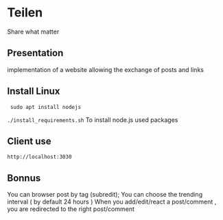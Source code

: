 # Teilen
Share what matter

## Presentation
implementation of a website allowing the exchange of posts and links

## Install Linux
<code> sudo apt install nodejs</code> <br>
<code> ./install_requirements.sh</code>
To install node.js used packages

## Client use
<code>http://localhost:3030</code>

## Bonnus 
You can browser post by tag (subredit);
You can choose the trending interval ( by default 24 hours )
When you add/edit/react a post/comment , you are redirected to the right post/comment

